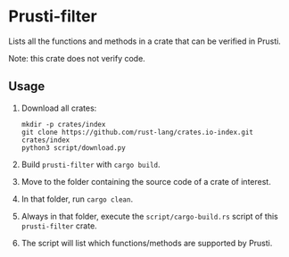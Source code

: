 Prusti-filter
=============

Lists all the functions and methods in a crate that can be verified in Prusti.

Note: this crate does not verify code.

Usage
-----

1.  Download all crates:

    ```
    mkdir -p crates/index
    git clone https://github.com/rust-lang/crates.io-index.git crates/index
    python3 script/download.py
    ```

1. Build `prusti-filter` with `cargo build`. 
2. Move to the folder containing the source code of a crate of interest.
3. In that folder, run `cargo clean`.
4. Always in that folder, execute the `script/cargo-build.rs` script of this `prusti-filter` crate.
5. The script will list which functions/methods are supported by Prusti.
